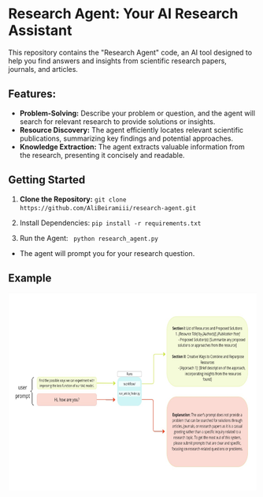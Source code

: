 # Research Agent: Your AI Research Assistant

This repository contains the "Research Agent" code, an AI tool designed to help you find answers and insights from scientific research papers, journals, and articles.

## Features:

* **Problem-Solving:**  Describe your problem or question, and the agent will search for relevant research to provide solutions or insights.
* **Resource Discovery:** The agent efficiently locates relevant scientific publications, summarizing key findings and potential approaches.
* **Knowledge Extraction:** The agent extracts valuable information from the research, presenting it concisely and readable.


## Getting Started

1. **Clone the Repository:**
    `git clone https://github.com/AliBeiramiii/research-agent.git`
   
2. Install Dependencies:
   `pip install -r requirements.txt`

3. Run the Agent:
   ` python research_agent.py`

 * The agent will prompt you for your research question.

## Example
<div align="center">
    <img alt="vision_agent" height="400px" src="https://github.com/AliBeiramiii/research-agent/blob/main/data/overview.jpg?raw=true">
</div> 
